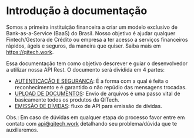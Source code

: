 # Introdução à documentação

Somos a primeira instituição financeira a criar um modelo exclusivo de Bank-as-a-Service (BaaS) do Brasil. Nosso objetivo é ajudar qualquer Fintech/Gestora de Crédito ou empresa a ter acesso a serviços financeiros rápidos, ágeis e seguros, da maneira que quiser. Saiba mais em https://qitech.work.

Essa documentação tem como objetivo descrever e guiar o desenvolvedor a utilizar nossa API Rest. O documento será dividida em 4 partes:

- [AUTENTICAÇÃO E SEGURANÇA](?file=222): É a forma com a qual é feita o reconhecimento e é garantido o não repúdio das mensagens trocadas.
- [UPLOAD DE DOCUMENTOS](?file=223): Envio de arquivos é uma passo vital de basicamente todos os produtos da QITech.
- [EMISSÃO DE DÍVIDAS](?file=223): fluxo de API para emissão de dívidas.

Obs.: Em caso de dúvidas em qualquer etapa do processo favor entre em contato com [api@qitech.work](api@qitech.work) detalhando seu problema/dúvida que te auxiliaremos.
